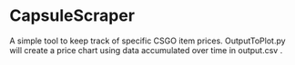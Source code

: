 # CapsuleScraper
A simple tool to keep track of specific CSGO item prices.
OutputToPlot.py will create a price chart using data accumulated over time in output.csv .
